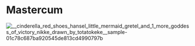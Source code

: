 # Mastercum

![__cinderella_red_shoes_hansel_little_mermaid_gretel_and_1_more_goddess_of_victory_nikke_drawn_by_totatokeke__sample-01c78c687ba920545de813cd4990797b](https://github.com/user-attachments/assets/7a6681df-5976-4e31-af22-1527e2324da6)
